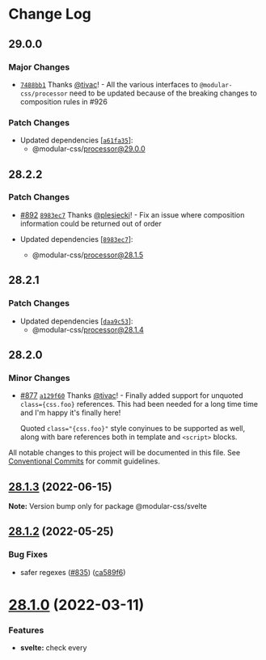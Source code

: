 # Change Log

## 29.0.0

### Major Changes

- [`7488bb1`](https://github.com/tivac/modular-css/commit/7488bb12add1175e8c5a1be59ca97ea8207a9d98) Thanks [@tivac](https://github.com/tivac)! - All the various interfaces to `@modular-css/processor` need to be updated because of the breaking changes to composition rules in #926

### Patch Changes

- Updated dependencies [[`a61fa35`](https://github.com/tivac/modular-css/commit/a61fa35f81e0c5c181c425e596c27f017acd5096)]:
  - @modular-css/processor@29.0.0

## 28.2.2

### Patch Changes

- [#892](https://github.com/tivac/modular-css/pull/892) [`8983ec7`](https://github.com/tivac/modular-css/commit/8983ec74fe945f2859c4078e66ef15095a75f9be) Thanks [@plesiecki](https://github.com/plesiecki)! - Fix an issue where composition information could be returned out of order

- Updated dependencies [[`8983ec7`](https://github.com/tivac/modular-css/commit/8983ec74fe945f2859c4078e66ef15095a75f9be)]:
  - @modular-css/processor@28.1.5

## 28.2.1

### Patch Changes

- Updated dependencies [[`daa9c53`](https://github.com/tivac/modular-css/commit/daa9c535e19f434e651fcbbbaf7cf48fa7b481ae)]:
  - @modular-css/processor@28.1.4

## 28.2.0

### Minor Changes

- [#877](https://github.com/tivac/modular-css/pull/877) [`a129f60`](https://github.com/tivac/modular-css/commit/a129f600f2d6277b0d0b704747ca8b6f675867f9) Thanks [@tivac](https://github.com/tivac)! - Finally added support for unquoted `class={css.foo}` references. This had been needed for a long time time and I'm happy it's finally here!

  Quoted `class="{css.foo}"` style conyinues to be supported as well, along with bare references both in template and `<script>` blocks.

All notable changes to this project will be documented in this file.
See [Conventional Commits](https://conventionalcommits.org) for commit guidelines.

## [28.1.3](https://github.com/tivac/modular-css/compare/v28.1.2...v28.1.3) (2022-06-15)

**Note:** Version bump only for package @modular-css/svelte

## [28.1.2](https://github.com/tivac/modular-css/compare/v28.1.1...v28.1.2) (2022-05-25)

### Bug Fixes

- safer </script> regexes ([#835](https://github.com/tivac/modular-css/issues/835)) ([ca589f6](https://github.com/tivac/modular-css/commit/ca589f6ffd5c7219d464a8a7381f32883c6b661f))

# [28.1.0](https://github.com/tivac/modular-css/compare/v28.0.0...v28.1.0) (2022-03-11)

### Features

- **svelte:** check every <script> ([#819](https://github.com/tivac/modular-css/issues/819)) ([e3be450](https://github.com/tivac/modular-css/commit/e3be4503ff737ebf094118d822a4d484006041c0)), closes [#818](https://github.com/tivac/modular-css/issues/818)

# [28.0.0](https://github.com/tivac/modular-css/compare/v27.2.0...v28.0.0) (2022-02-25)

### Code Refactoring

- **svelte:** <style> tags need type="text/m-css" ([713b107](https://github.com/tivac/modular-css/commit/713b10716d33829cdc1a796e557348dcb2f8450f))
- **svelte:** break apart a bit ([5f74c1e](https://github.com/tivac/modular-css/commit/5f74c1eefc38af3627ac19847fa288dff2b1155a))

### Features

- **svelte:** parses imports now ([a4023a1](https://github.com/tivac/modular-css/commit/a4023a1a5f671ffff2d3b420e059860012d5b7f9))

### BREAKING CHANGES

- **svelte:** Having both `<style type="text/m-css">` **and** a `<link>` element in a component will no longer throw. `<style>` takes precedence over `<link>`.
- **svelte:** Previous all `<style>` tags would be transformed, now only ones that have `type="text/m-css"` on them will be transformed.

# [27.2.0](https://github.com/tivac/modular-css/compare/v27.1.1...v27.2.0) (2022-02-13)

### Bug Fixes

- **svelte:** escape regex characters ([9345aed](https://github.com/tivac/modular-css/commit/9345aeddb6147d228fd6c973f7411f29bf2a3730))

# [27.1.0](https://github.com/tivac/modular-css/compare/v27.0.3...v27.1.0) (2022-02-03)

### Bug Fixes

- **svelte:** support non .css extensions ([8bf5a18](https://github.com/tivac/modular-css/commit/8bf5a180caf9f4d8445f5596c9f16833cdcb6783))

## [27.0.3](https://github.com/tivac/modular-css/compare/v26.0.0...v27.0.3) (2021-12-17)

### Bug Fixes

- **www:** get REPL working again ([#797](https://github.com/tivac/modular-css/issues/797)) ([c6ffbb5](https://github.com/tivac/modular-css/commit/c6ffbb54a025f4809c7a6a9d12606e54fa1d2d28))

### Code Refactoring

- postcss8 native support ([#795](https://github.com/tivac/modular-css/issues/795)) ([331b833](https://github.com/tivac/modular-css/commit/331b833e8de6a4f952be0735441c5d7589aa2ed0))

### BREAKING CHANGES

- - Only supports `postcss@8` and higher

* `composes` and `@values` that reference other entries will need to be listed in dependency order.

## [27.0.2](https://github.com/tivac/modular-css/compare/v27.0.1...v27.0.2) (2021-07-18)

**Note:** Version bump only for package @modular-css/svelte

## [27.0.1](https://github.com/tivac/modular-css/compare/v27.0.0...v27.0.1) (2021-07-18)

### Bug Fixes

- **www:** get REPL working again ([#797](https://github.com/tivac/modular-css/issues/797)) ([c6ffbb5](https://github.com/tivac/modular-css/commit/c6ffbb54a025f4809c7a6a9d12606e54fa1d2d28))

# [27.0.0](https://github.com/tivac/modular-css/compare/v26.0.0...v27.0.0) (2021-07-06)

**Note:** Version bump only for package @modular-css/svelte

# [26.0.0](https://github.com/tivac/modular-css/compare/v25.8.2...v26.0.0) (2021-02-25)

### Bug Fixes

- **svelte:** Match missed classes to word boundaries ([#780](https://github.com/tivac/modular-css/issues/780)) ([#783](https://github.com/tivac/modular-css/issues/783)) ([1ac9af5](https://github.com/tivac/modular-css/commit/1ac9af5f1bf679e677b6fd1e7631802d3db56551))

### Features

- fine-grained dependency tracking ([597ae42](https://github.com/tivac/modular-css/commit/597ae42183b4c15bee368609a84e4e991b497e30))

## [25.8.2](https://github.com/tivac/modular-css/compare/v25.8.1...v25.8.2) (2020-09-02)

**Note:** Version bump only for package @modular-css/svelte

# [25.8.0](https://github.com/tivac/modular-css/compare/v25.7.0...v25.8.0) (2020-06-29)

### Features

- **svelte:** warn on non ".css" <link href> ([#766](https://github.com/tivac/modular-css/issues/766)) ([1ac0e4d](https://github.com/tivac/modular-css/commit/1ac0e4dde2f995f3b422d1d14bbece066c2704f9))

# [25.7.0](https://github.com/tivac/modular-css/compare/v25.6.0...v25.7.0) (2020-05-15)

**Note:** Version bump only for package @modular-css/svelte

# [25.6.0](https://github.com/tivac/modular-css/compare/v25.4.1...v25.6.0) (2020-04-21)

### Bug Fixes

- **svelte:** case-sensitive matching on <link> ([#744](https://github.com/tivac/modular-css/issues/744)) ([8577e3f](https://github.com/tivac/modular-css/commit/8577e3f3bf8c151192ad71df940dcafcc58a1dd7)), closes [#711](https://github.com/tivac/modular-css/issues/711)

### Features

- **website:** port site to svelte3 ([35e7a96](https://github.com/tivac/modular-css/commit/35e7a9677d700772cb6f9a06e35d2b14b0283494))

# [25.5.0](https://github.com/tivac/modular-css/compare/v25.4.1...v25.5.0) (2020-03-09)

### Features

- **website:** port site to svelte3 ([35e7a96](https://github.com/tivac/modular-css/commit/35e7a9677d700772cb6f9a06e35d2b14b0283494))

## [25.4.1](https://github.com/tivac/modular-css/compare/v25.4.0...v25.4.1) (2020-02-12)

**Note:** Version bump only for package @modular-css/svelte

# [25.4.0](https://github.com/tivac/modular-css/compare/v25.3.1...v25.4.0) (2020-02-05)

**Note:** Version bump only for package @modular-css/svelte

## [25.3.1](https://github.com/tivac/modular-css/compare/v25.3.0...v25.3.1) (2020-01-23)

**Note:** Version bump only for package @modular-css/svelte

# [25.3.0](https://github.com/tivac/modular-css/compare/v25.2.0...v25.3.0) (2019-11-26)

### Features

- **svelte:** warn on unquoted class attributes ([#690](https://github.com/tivac/modular-css/issues/690)) ([846f4db](https://github.com/tivac/modular-css/commit/846f4db))

# [25.2.0](https://github.com/tivac/modular-css/compare/v25.1.0...v25.2.0) (2019-10-30)

### Features

- Custom file reader api ([#671](https://github.com/tivac/modular-css/issues/671)) ([f1865c9](https://github.com/tivac/modular-css/commit/f1865c9))
- **processor:** add processor.resolve() ([#681](https://github.com/tivac/modular-css/issues/681)) ([2c5a51d](https://github.com/tivac/modular-css/commit/2c5a51d)), closes [#679](https://github.com/tivac/modular-css/issues/679)

# [25.1.0](https://github.com/tivac/modular-css/compare/v25.0.0...v25.1.0) (2019-09-23)

**Note:** Version bump only for package @modular-css/svelte

# [25.0.0](https://github.com/tivac/modular-css/compare/v24.2.2...v25.0.0) (2019-09-16)

**Note:** Version bump only for package @modular-css/svelte

## [24.2.2](https://github.com/tivac/modular-css/compare/v24.2.0...v24.2.2) (2019-07-08)

**Note:** Version bump only for package @modular-css/svelte

# [24.2.0](https://github.com/tivac/modular-css/compare/v24.1.0...v24.2.0) (2019-07-06)

**Note:** Version bump only for package @modular-css/svelte

# [24.1.0](https://github.com/tivac/modular-css/compare/v24.0.1...v24.1.0) (2019-06-17)

**Note:** Version bump only for package @modular-css/svelte

## [24.0.1](https://github.com/tivac/modular-css/compare/v24.0.0...v24.0.1) (2019-05-29)

**Note:** Version bump only for package @modular-css/svelte

# [24.0.0](https://github.com/tivac/modular-css/compare/v23.0.6...v24.0.0) (2019-05-08)

### Code Refactoring

- **processor:** add dupewarn option and no longer resolve path case ([#582](https://github.com/tivac/modular-css/issues/582)) ([01581f9](https://github.com/tivac/modular-css/commit/01581f9)), closes [#581](https://github.com/tivac/modular-css/issues/581)

### BREAKING CHANGES

- **processor:**

## [23.0.6](https://github.com/tivac/modular-css/compare/v23.0.5...v23.0.6) (2019-04-30)

### Bug Fixes

- **svelte:** properly trigger components to re-render on change ([#580](https://github.com/tivac/modular-css/issues/580)) ([831ed50](https://github.com/tivac/modular-css/commit/831ed50))

## [23.0.5](https://github.com/tivac/modular-css/compare/v23.0.4...v23.0.5) (2019-04-09)

### Bug Fixes

- **rollup:** better error details ([#579](https://github.com/tivac/modular-css/issues/579)) ([15da7ff](https://github.com/tivac/modular-css/commit/15da7ff)), closes [#578](https://github.com/tivac/modular-css/issues/578)

## [23.0.4](https://github.com/tivac/modular-css/compare/v23.0.3...v23.0.4) (2019-04-03)

**Note:** Version bump only for package @modular-css/svelte

## [23.0.2](https://github.com/tivac/modular-css/compare/v23.0.1...v23.0.2) (2019-03-29)

**Note:** Version bump only for package @modular-css/svelte

## [23.0.1](https://github.com/tivac/modular-css/compare/v23.0.0...v23.0.1) (2019-03-29)

### Bug Fixes

- replace multiple missing values ([#576](https://github.com/tivac/modular-css/issues/576)) ([d48ac67](https://github.com/tivac/modular-css/commit/d48ac67)), closes [#575](https://github.com/tivac/modular-css/issues/575) [#575](https://github.com/tivac/modular-css/issues/575)

# [23.0.0](https://github.com/tivac/modular-css/compare/v22.3.0...v23.0.0) (2019-03-28)

### Features

- replacing missing css.fooga with stringified version ([#574](https://github.com/tivac/modular-css/issues/574)) ([2084b62](https://github.com/tivac/modular-css/commit/2084b62))

### BREAKING CHANGES

- Previously missing css.fooga references would be left as-is, now they're wrapped in quotes to prevent them from causing JS errors. If you want missing classes to break things you should enable strict mode. Also no longer injecting a `<script>` block just to import css if there isn't already a `<script>` block defined in the module.

## [22.1.4](https://github.com/tivac/modular-css/compare/v22.1.3...v22.1.4) (2019-02-16)

### Bug Fixes

- add homepage & repo directory fields ([f9c1606](https://github.com/tivac/modular-css/commit/f9c1606))

## [22.1.2](https://github.com/tivac/modular-css/compare/v22.1.1...v22.1.2) (2019-02-09)

### Bug Fixes

- dependency processing race condition ([#565](https://github.com/tivac/modular-css/issues/565)) ([436c1c8](https://github.com/tivac/modular-css/commit/436c1c8))

# [22.1.0](https://github.com/tivac/modular-css/compare/v22.0.2...v22.1.0) (2019-02-06)

### Bug Fixes

- invalidate files when they're changed ([cb34c08](https://github.com/tivac/modular-css/commit/cb34c08))
- remove newlines after composes ([#561](https://github.com/tivac/modular-css/issues/561)) ([23569dc](https://github.com/tivac/modular-css/commit/23569dc))

### Features

- svelte processor arg & improved test coverage ([#558](https://github.com/tivac/modular-css/issues/558)) ([7655d72](https://github.com/tivac/modular-css/commit/7655d72))

## [22.0.1](https://github.com/tivac/modular-css/compare/v22.0.0...v22.0.1) (2019-01-27)

**Note:** Version bump only for package @modular-css/svelte

# [22.0.0](https://github.com/tivac/modular-css/compare/v21.2.1...v22.0.0) (2019-01-25)

**Note:** Version bump only for package @modular-css/svelte

## [21.2.1](https://github.com/tivac/modular-css/compare/v21.2.0...v21.2.1) (2019-01-24)

### Bug Fixes

- ignore URLs in <link href> ([#553](https://github.com/tivac/modular-css/issues/553)) ([16ec1d9](https://github.com/tivac/modular-css/commit/16ec1d9))

# [21.2.0](https://github.com/tivac/modular-css/compare/v21.1.2...v21.2.0) (2019-01-24)

**Note:** Version bump only for package @modular-css/svelte

## [21.1.1](https://github.com/tivac/modular-css/compare/v21.1.0...v21.1.1) (2019-01-21)

**Note:** Version bump only for package @modular-css/svelte

# [21.0.0](https://github.com/tivac/modular-css/compare/v20.0.1...v21.0.0) (2019-01-18)

**Note:** Version bump only for package @modular-css/svelte

# [20.0.0](https://github.com/tivac/modular-css/compare/v19.2.0...v20.0.0) (2019-01-15)

**Note:** Version bump only for package @modular-css/svelte

# [19.1.0](https://github.com/tivac/modular-css/compare/v19.0.0...v19.1.0) (2019-01-10)

**Note:** Version bump only for package @modular-css/svelte

# [19.0.0](https://github.com/tivac/modular-css/compare/v18.0.0...v19.0.0) (2019-01-01)

**Note:** Version bump only for package @modular-css/svelte

# [18.0.0](https://github.com/tivac/modular-css/compare/v17.1.2...v18.0.0) (2018-12-22)

### Features

- Rework rollup support ([#531](https://github.com/tivac/modular-css/issues/531)) ([fce87fe](https://github.com/tivac/modular-css/commit/fce87fe))

### BREAKING CHANGES

- changed rollup plugin CSS output so it better matches rollup output chunk format & bumped minimum rollup version to 0.68.0

## [17.1.2](https://github.com/tivac/modular-css/compare/v17.1.1...v17.1.2) (2018-11-26)

### Bug Fixes

- path casing ([#528](https://github.com/tivac/modular-css/issues/528)) ([2d4af90](https://github.com/tivac/modular-css/commit/2d4af90))

## [17.1.1](https://github.com/tivac/modular-css/compare/v17.1.0...v17.1.1) (2018-11-08)

### Bug Fixes

- tweak value support in svelte preprocessor ([7cc0f22](https://github.com/tivac/modular-css/commit/7cc0f22))

# [17.1.0](https://github.com/tivac/modular-css/compare/v17.0.0...v17.1.0) (2018-10-24)

### Features

- Rework svelte for race-condition fix ([#524](https://github.com/tivac/modular-css/issues/524)) ([9d465db](https://github.com/tivac/modular-css/commit/9d465db))

# [17.0.0](https://github.com/tivac/modular-css/compare/v16.2.0...v17.0.0) (2018-10-22)

### Features

- rework svelte as class, disable default removal ([a6e3ee6](https://github.com/tivac/modular-css/commit/a6e3ee6)), closes [#522](https://github.com/tivac/modular-css/issues/522)

### BREAKING CHANGES

- if you want to remove files as they're re-processed (for standalone usage, for instance), you'll now need to pass `{ clean : true }`.

# [16.2.0](https://github.com/tivac/modular-css/compare/v16.1.0...v16.2.0) (2018-10-12)

### Features

- Add verbose option to rollup & svelte ([#521](https://github.com/tivac/modular-css/issues/521)) ([0706e3d](https://github.com/tivac/modular-css/commit/0706e3d)), closes [#520](https://github.com/tivac/modular-css/issues/520)

<a name="16.1.0"></a>

# [16.1.0](https://github.com/tivac/modular-css/compare/v16.0.0...v16.1.0) (2018-09-21)

**Note:** Version bump only for package @modular-css/svelte

<a name="16.0.0"></a>

# [16.0.0](https://github.com/tivac/modular-css/compare/v15.0.1...v16.0.0) (2018-09-01)

### Chores

- move all packages under modular-css org ([50341f7](https://github.com/tivac/modular-css/commit/50341f7))

### BREAKING CHANGES

- All package names have changed!

<a name="15.0.1"></a>

## [15.0.1](https://github.com/tivac/modular-css/compare/v15.0.0...v15.0.1) (2018-08-29)

### Bug Fixes

- modular-css-svelte handles empty CSS files ([#513](https://github.com/tivac/modular-css/issues/513)) ([78ba84b](https://github.com/tivac/modular-css/commit/78ba84b)), closes [#512](https://github.com/tivac/modular-css/issues/512)

<a name="15.0.0"></a>

# [15.0.0](https://github.com/tivac/modular-css/compare/v14.4.0...v15.0.0) (2018-08-28)

**Note:** Version bump only for package modular-css-svelte

<a name="14.4.0"></a>

# [14.4.0](https://github.com/tivac/modular-css/compare/v14.3.0...v14.4.0) (2018-08-10)

**Note:** Version bump only for package modular-css-svelte

<a name="14.3.0"></a>

# [14.3.0](https://github.com/tivac/modular-css/compare/v14.2.1...v14.3.0) (2018-08-09)

**Note:** Version bump only for package modular-css-svelte

<a name="14.2.1"></a>

## [14.2.1](https://github.com/tivac/modular-css/compare/v14.2.0...v14.2.1) (2018-08-01)

### Bug Fixes

- remove files when re-preprocessing for svelte ([#463](https://github.com/tivac/modular-css/issues/463)) ([113cfa1](https://github.com/tivac/modular-css/commit/113cfa1)), closes [#462](https://github.com/tivac/modular-css/issues/462)

<a name="14.2.0"></a>

# [14.2.0](https://github.com/tivac/modular-css/compare/v14.1.0...v14.2.0) (2018-07-25)

**Note:** Version bump only for package modular-css-svelte

<a name="14.1.0"></a>

# [14.1.0](https://github.com/tivac/modular-css/compare/v14.0.1...v14.1.0) (2018-07-18)

**Note:** Version bump only for package modular-css-svelte

<a name="14.0.1"></a>

## [14.0.1](https://github.com/tivac/modular-css/compare/v14.0.0...v14.0.1) (2018-07-16)

**Note:** Version bump only for package modular-css-svelte

<a name="14.0.0"></a>

# [14.0.0](https://github.com/tivac/modular-css/compare/v13.0.0...v14.0.0) (2018-07-13)

**Note:** Version bump only for package modular-css-svelte

<a name="13.0.0"></a>

# [13.0.0](https://github.com/tivac/modular-css/compare/v12.1.3...v13.0.0) (2018-07-13)

### Bug Fixes

- Rollup rebuilds in watch mode ([#449](https://github.com/tivac/modular-css/issues/449)) ([d2eefec](https://github.com/tivac/modular-css/commit/d2eefec))

### Features

- emit warnings on missing keys ([#445](https://github.com/tivac/modular-css/issues/445)) ([9cc656b](https://github.com/tivac/modular-css/commit/9cc656b))

### BREAKING CHANGES

- `Processor.remove()` no longer removes the specified files AND their dependencies.

<a name="12.1.3"></a>

## [12.1.3](https://github.com/tivac/modular-css/compare/v12.1.2...v12.1.3) (2018-07-05)

**Note:** Version bump only for package modular-css-svelte

<a name="12.1.2"></a>

## [12.1.2](https://github.com/tivac/modular-css/compare/v12.1.0...v12.1.2) (2018-07-05)

**Note:** Version bump only for package modular-css-svelte

<a name="12.1.1"></a>

## [12.1.1](https://github.com/tivac/modular-css/compare/v12.1.0...v12.1.1) (2018-07-05)

**Note:** Version bump only for package modular-css-svelte

<a name="12.1.0"></a>

# [12.1.0](https://github.com/tivac/modular-css/compare/v12.0.2...v12.1.0) (2018-06-26)

**Note:** Version bump only for package modular-css-svelte

<a name="12.0.2"></a>

## [12.0.2](https://github.com/tivac/modular-css/compare/v12.0.1...v12.0.2) (2018-06-22)

### Bug Fixes

- Correct replacements of css.<key> values ([#436](https://github.com/tivac/modular-css/issues/436)) ([b4de308](https://github.com/tivac/modular-css/commit/b4de308))

<a name="12.0.1"></a>

## [12.0.1](https://github.com/tivac/modular-css/compare/v12.0.0...v12.0.1) (2018-06-13)

**Note:** Version bump only for package modular-css-svelte

<a name="12.0.0"></a>

# [12.0.0](https://github.com/tivac/modular-css/compare/v11.0.0...v12.0.0) (2018-06-08)

### Features

- rework svelte & rollup ([#430](https://github.com/tivac/modular-css/issues/430)) ([c80dafe](https://github.com/tivac/modular-css/commit/c80dafe))

### BREAKING CHANGES

- - `modular-css-svelte` no longer has a custom rollup integration, use `modular-css-rollup` instead

* `modular-css-rollup` now supports a `common` option that will handle outputting any CSS that was removed from chunks due to treeshaking.
* `modular-css-rollup` accepts a new `processor` option that is expected to be a fully-configured & instantiated instance of `Processor` from `modular-css-core`.

<a name="11.0.0"></a>

# [11.0.0](https://github.com/tivac/modular-css/compare/v10.1.0...v11.0.0) (2018-06-07)

**Note:** Version bump only for package modular-css-svelte

<a name="10.1.0"></a>

# [10.1.0](https://github.com/tivac/modular-css/compare/v10.0.0...v10.1.0) (2018-06-03)

### Features

- support <link> elements in svelte ([#426](https://github.com/tivac/modular-css/issues/426)) ([49f8f0a](https://github.com/tivac/modular-css/commit/49f8f0a))

<a name="10.0.0"></a>

# [10.0.0](https://github.com/tivac/modular-css/compare/v9.0.0...v10.0.0) (2018-05-02)

### Bug Fixes

- adding new files w/ rollup shouldn't error ([#422](https://github.com/tivac/modular-css/issues/422)) ([67e1707](https://github.com/tivac/modular-css/commit/67e1707)), closes [#421](https://github.com/tivac/modular-css/issues/421)

### BREAKING CHANGES

- Processor.remove now always returns an array. If
  nothing was removed the array will be empty.

<a name="9.0.0"></a>

# [9.0.0](https://github.com/tivac/modular-css/compare/v8.2.0...v9.0.0) (2018-04-25)

### Features

- svelte v2 support ([9c48aef](https://github.com/tivac/modular-css/commit/9c48aef))

### BREAKING CHANGES

- svelte template syntax changed in v2, and it is now the only supported syntax.

<a name="8.2.0"></a>

# [8.2.0](https://github.com/tivac/modular-css/compare/v8.1.1...v8.2.0) (2018-03-08)

### Bug Fixes

- webpack tests ([#414](https://github.com/tivac/modular-css/issues/414)) ([d240805](https://github.com/tivac/modular-css/commit/d240805)), closes [#413](https://github.com/tivac/modular-css/issues/413)

<a name="8.1.0"></a>

# [8.1.0](https://github.com/tivac/modular-css/compare/v8.0.3...v8.1.0) (2018-02-21)

**Note:** Version bump only for package modular-css-svelte

<a name="8.0.2"></a>

## [8.0.2](https://github.com/tivac/modular-css/compare/v8.0.0...v8.0.2) (2018-02-16)

### Bug Fixes

- Correctly support named exports of [@value](https://github.com/value) ([#399](https://github.com/tivac/modular-css/issues/399)) ([166bfb2](https://github.com/tivac/modular-css/commit/166bfb2))

<a name="8.0.0"></a>

# [8.0.0](https://github.com/tivac/modular-css/compare/v7.2.0...v8.0.0) (2018-02-09)

### Features

- Exporting values. ([#396](https://github.com/tivac/modular-css/issues/396)) ([#398](https://github.com/tivac/modular-css/issues/398)) ([4a15d8f](https://github.com/tivac/modular-css/commit/4a15d8f))
- External source maps ([#326](https://github.com/tivac/modular-css/issues/326)) ([8df5baa](https://github.com/tivac/modular-css/commit/8df5baa))

### BREAKING CHANGES

- Values will now be exported alongside composed classes

<a name="7.2.0"></a>

# [7.2.0](https://github.com/tivac/modular-css/compare/v7.1.0...v7.2.0) (2017-12-13)

**Note:** Version bump only for package modular-css-svelte

<a name="7.1.0"></a>

# [7.1.0](https://github.com/tivac/modular-css/compare/v7.0.0...v7.1.0) (2017-12-11)

### Features

- Svelte preprocess support ([#374](https://github.com/tivac/modular-css/issues/374)) ([0216a0c](https://github.com/tivac/modular-css/commit/0216a0c))
